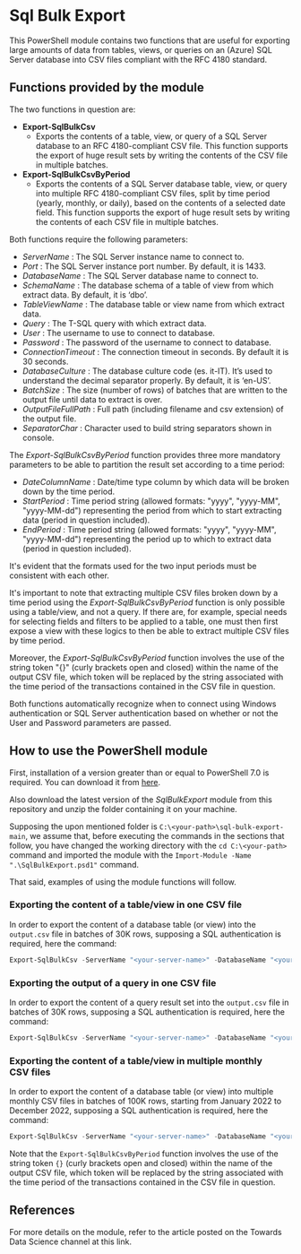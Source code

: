 # Sql Bulk Export

This PowerShell module contains two functions that are useful for exporting large amounts of data from tables, views, or queries on an (Azure) SQL Server database into CSV files compliant with the RFC 4180 standard.

## Functions provided by the module

The two functions in question are:

* **Export-SqlBulkCsv**
  * Exports the contents of a table, view, or query of a SQL Server database to an RFC 4180-compliant CSV file. This function supports the export of huge result sets by writing the contents of the CSV file in multiple batches.
* **Export-SqlBulkCsvByPeriod**
  * Exports the contents of a SQL Server database table, view, or query into multiple RFC 4180-compliant CSV files, split by time period (yearly, monthly, or daily), based on the contents of a selected date field. This function supports the export of huge result sets by writing the contents of each CSV file in multiple batches.

Both functions require the following parameters:

* *ServerName* : The SQL Server instance name to connect to.
* *Port* : The SQL Server instance port number. By default, it is 1433.
* *DatabaseName* : The SQL Server database name to connect to.
* *SchemaName* : The database schema of a table of view from which extract data. By default, it is ‘dbo’.
* *TableViewName* : The database table or view name from which extract data.
* *Query* : The T-SQL query with which extract data.
* *User* : The username to use to connect to database.
* *Password* : The password of the username to connect to database.
* *ConnectionTimeout* : The connection timeout in seconds. By default it is 30 seconds.
* *DatabaseCulture* : The database culture code (es. it-IT). It’s used to understand the decimal separator properly. By default, it is ‘en-US’.
* *BatchSize* : The size (number of rows) of batches that are written to the output file until data to extract is over.
* *OutputFileFullPath* : Full path (including filename and csv extension) of the output file.
* *SeparatorChar* : Character used to build string separators shown in console.

The *Export-SqlBulkCsvByPeriod* function provides three more mandatory parameters to be able to partition the result set according to a time period:

* *DateColumnName* : Date/time type column by which data will be broken down by the time period.
* *StartPeriod* : Time period string (allowed formats: "yyyy", "yyyy-MM", "yyyy-MM-dd") representing the period from which to start extracting data (period in question included).
* *EndPeriod* : Time period string (allowed formats: "yyyy", "yyyy-MM", "yyyy-MM-dd") representing the period up to which to extract data (period in question included).

It's evident that the formats used for the two input periods must be consistent with each other.

It's important to note that extracting multiple CSV files broken down by a time period using the *Export-SqlBulkCsvByPeriod* function is only possible using a table/view, and not a query. If there are, for example, special needs for selecting fields and filters to be applied to a table, one must then first expose a view with these logics to then be able to extract multiple CSV files by time period.

Moreover, the *Export-SqlBulkCsvByPeriod* function involves the use of the string token "{}" (curly brackets open and closed) within the name of the output CSV file, which token will be replaced by the string associated with the time period of the transactions contained in the CSV file in question.

Both functions automatically recognize when to connect using Windows authentication or SQL Server authentication based on whether or not the User and Password parameters are passed.

## How to use the PowerShell module

First, installation of a version greater than or equal to PowerShell 7.0 is required. You can download it from [here](https://learn.microsoft.com/en-us/powershell/scripting/install/installing-powershell-on-windows?WT.mc_id=AI-MVP-5003688#installing-the-msi-package).

Also download the latest version of the *SqlBulkExport* module from this repository and unzip the folder containing it on your machine.

Supposing the upon mentioned folder is `C:\<your-path>\sql-bulk-export-main`, we assume that, before executing the commands in the sections that follow, you have changed the working directory with the  `cd C:\<your-path>` command and imported the module with the `Import-Module -Name ".\SqlBulkExport.psd1"` command.

That said, examples of using the module functions will follow.

### Exporting the content of a table/view in one CSV file

In order to export the content of a database table (or view) into the `output.csv` file in batches of 30K rows, supposing a SQL authentication is required, here the command:

```powershell
Export-SqlBulkCsv -ServerName "<your-server-name>" -DatabaseName "<your-database-name>" -User "<username>" -Password "<password>" -TableViewName "<your-table-or-view-name>" -BatchSize 30000 -OutputFileFullPath "C:\Temp\output.csv"
```

### Exporting the output of a query in one CSV file

In order to export the content of a query result set into the `output.csv` file in batches of 30K rows, supposing a SQL authentication is required, here the command:

```powershell
Export-SqlBulkCsv -ServerName "<your-server-name>" -DatabaseName "<your-database-name>" -User "<username>" -Password "<password>" -Query "SELECT <continue-your-query>" -BatchSize 30000 -OutputFileFullPath "C:\Temp\output.csv"
```

### Exporting the content of a table/view in multiple monthly CSV files

In order to export the content of a database table (or view) into multiple monthly CSV files in batches of 100K rows, starting from January 2022 to December 2022, supposing a SQL authentication is required, here the command:

```powershell
Export-SqlBulkCsv -ServerName "<your-server-name>" -DatabaseName "<your-database-name>" -User "<username>" -Password "<password>" -TableViewName "<your-table-or-view-name>" -DateColumnName "<your-date-column-name>" -StartPeriod "2022-01" -EndPeriod "2022-12" -BatchSize 100000 -OutputFileFullPath "C:\Temp\output_{}.csv"
```

Note that the `Export-SqlBulkCsvByPeriod` function involves the use of the string token `{}` (curly brackets open and closed) within the name of the output CSV file, which token will be replaced by the string associated with the time period of the transactions contained in the CSV file in question.

## References

For more details on the module, refer to the article posted on the Towards Data Science channel at this link.
